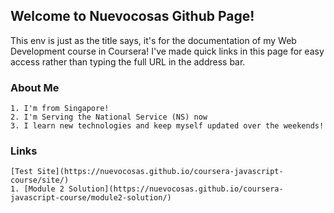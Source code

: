 ## Welcome to Nuevocosas Github Page!

This env is just as the title says, it's for the documentation of my Web Development course in Coursera!
I've made quick links in this page for easy access rather than typing the full URL in the address bar.

### About Me
```
1. I'm from Singapore! 
2. I'm Serving the National Service (NS) now
3. I learn new technologies and keep myself updated over the weekends!
```

### Links
```
[Test Site](https://nuevocosas.github.io/coursera-javascript-course/site/)
1. [Module 2 Solution](https://nuevocosas.github.io/coursera-javascript-course/module2-solution/)
